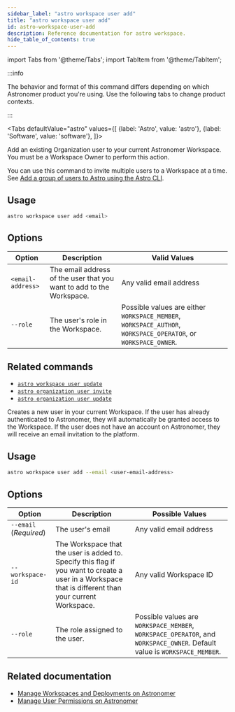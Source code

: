 ```yaml
---
sidebar_label: "astro workspace user add"
title: "astro workspace user add"
id: astro-workspace-user-add
description: Reference documentation for astro workspace.
hide_table_of_contents: true
---
```


import Tabs from '@theme/Tabs';
import TabItem from '@theme/TabItem';

:::info  

The behavior and format of this command differs depending on which Astronomer product you're using. Use the following tabs to change product contexts. 

:::

<Tabs
    defaultValue="astro"
    values={[
        {label: 'Astro', value: 'astro'},
        {label: 'Software', value: 'software'},
    ]}>
<TabItem value="astro">

Add an existing Organization user to your current Astronomer Workspace. You must be a Workspace Owner to perform this action.

You can use this command to invite multiple users to a Workspace at a time. See [Add a group of users to Astro using the Astro CLI](manage-organization-users.md#add-a-group-of-users-to-astro-using-the-astro-cli).

## Usage

```sh
astro workspace user add <email> 
```

## Options

| Option    | Description                                          | Valid Values                                                                               |
| --------- | ---------------------------------------------------- | ------------------------------------------------------------------------------------------ |
| `<email-address>` | The email address of the user that you want to add to the Workspace. | Any valid email address                                                                            |
| `--role`  | The user's role in the Workspace.                    | Possible values are either `WORKSPACE_MEMBER`, `WORKSPACE_AUTHOR`, `WORKSPACE_OPERATOR`, or `WORKSPACE_OWNER`. |

## Related commands

- [`astro workspace user update`](cli/astro-workspace-user-update.md)
- [`astro organization user invite`](cli/astro-organization-user-invite.md)
- [`astro organization user update`](cli/astro-organization-user-update.md)

</TabItem>
<TabItem value="software">

Creates a new user in your current Workspace. If the user has already authenticated to Astronomer, they will automatically be granted access to the Workspace. If the user does not have an account on Astronomer, they will receive an email invitation to the platform.

## Usage

```sh
astro workspace user add --email <user-email-address> 
```

## Options

| Option                 | Description                                                                                                                                           | Possible Values                                                                                                         |
| ---------------------- | ----------------------------------------------------------------------------------------------------------------------------------------------------- | ----------------------------------------------------------------------------------------------------------------------- |
| `--email` (_Required_) | The user's email                                                                                                                                      | Any valid email address                                                                                                 |
| `--workspace-id`       | The Workspace that the user is added to. Specify this flag if you want to create a user in a Workspace that is different than your current Workspace. | Any valid Workspace ID                                                                                                  |
| `--role`               | The role assigned to the user.                                                                                                                        | Possible values are `WORKSPACE_MEMBER`, `WORKSPACE_OPERATOR`, and `WORKSPACE_OWNER`. Default value is `WORKSPACE_MEMBER`. |

## Related documentation

- [Manage Workspaces and Deployments on Astronomer](https://docs.astronomer.io/software/manage-workspaces)
- [Manage User Permissions on Astronomer](https://docs.astronomer.io/software/workspace-permissions)

</TabItem>
</Tabs>